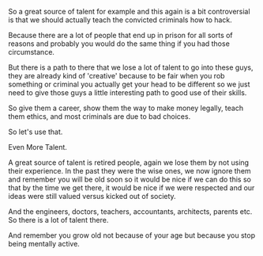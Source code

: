 So a great source of talent for example and this again is a bit controversial is that we should actually teach the convicted criminals how to hack. 

Because there are a lot of people that end up in prison for all sorts of reasons and probably you would do the same thing if you had those circumstance.

But there is a path to there that we lose a lot of talent to go into these guys, they are already kind of 'creative' because to be fair when you rob something or criminal you actually get your head to be different so we just need to give those guys a little interesting path to good use of their skills.

So give them a career, show them the way to make money legally, teach them ethics, and most criminals are due to bad choices.

So let's use that.

Even More Talent.

A great source of talent is retired people, again we lose them by not using their experience. In the past they were the wise ones, we now ignore them and remember you will be old soon so it would be nice if we can do this so that by the time we get there, it would be nice if we were respected and our ideas were still valued versus kicked out of society.

And the engineers, doctors, teachers, accountants, architects, parents etc. So there is a lot of talent there.

And remember you grow old not because of your age but because you stop being mentally active.
